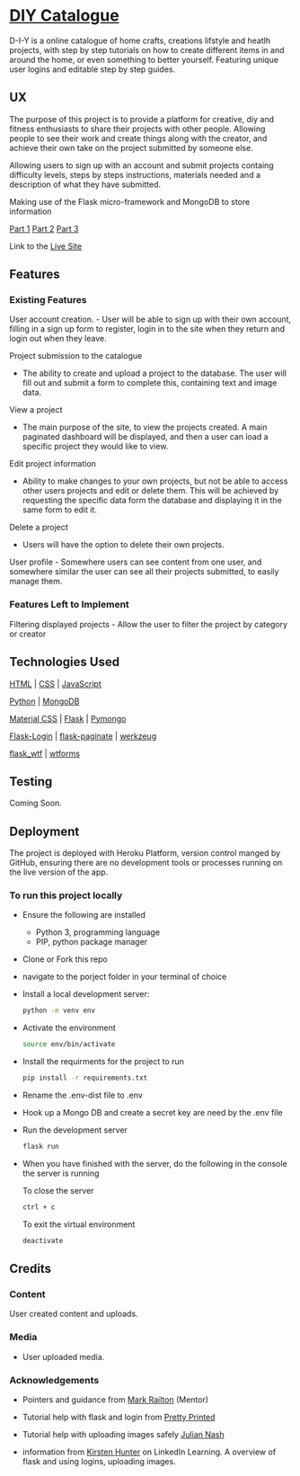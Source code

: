 # [DIY Catalogue](http://d-i-y.herokuapp.com/)


D-I-Y is a online catalogue of home crafts, creations lifstyle and heatlh projects, with step by step tutorials on how to create different items in and around the home, or even something to better yourself.
Featuring unique user logins and editable step by step guides.

## UX

The purpose of this project is to provide a platform for creative, diy and fitness enthusiasts to share their projects with other people. Allowing people to see their work and create things along with the creator, and achieve their own take on the project submitted by someone else.

Allowing users to sign up with an account and submit projects containg difficulty levels, steps by steps instructions, materials needed and a description of what they  have submitted.

Making use of the Flask micro-framework and MongoDB to store information

[Part 1](doc/part1.jpg)
[Part 2](doc/part2.jpg)
[Part 3](doc/part3.jpg)

Link to the [Live Site](http://d-i-y.herokuapp.com/)

## Features

### Existing Features

User account creation.
    - User will be able to sign up with their own account, filling in a sign up form to register, login in to the site when they return and login out when they leave.

Project submission to the catalogue

- The ability to create and upload a project to the database. The user will fill out and submit a form to complete this, containing text and image data.

View a project

- The main purpose of the site, to view the projects created. A main paginated dashboard will be displayed, and then a user can load a specific project they would like to view.

Edit project information

- Ability to make changes to your own projects, but not be able to access other users projects and edit or delete them. This will be achieved by requesting the specific data form the database and displaying it in the same form to edit it.

Delete a project

- Users will have the option to delete their own projects.

User profile
    - Somewhere users can see content from one user, and somewhere similar the user can see all their projects submitted, to easily manage them.

### Features Left to Implement

Filtering displayed projects
    - Allow the user to filter the project by category or creator

## Technologies Used

[HTML](https://developer.mozilla.org/en-US/docs/Web/HTML) | [CSS](https://developer.mozilla.org/en-US/docs/Web/CSS) | [JavaScript](https://developer.mozilla.org/en-US/docs/Web/JavaScript)

[Python](https://www.python.org/) | [MongoDB](https://www.mongodb.com/)

[Material CSS](https://materializecss.com/) | [Flask](https://flask.palletsprojects.com/en/1.0.x/) | [Pymongo](https://api.mongodb.com/python/current/)

[Flask-Login](https://flask-login.readthedocs.io/en/latest/) | [flask-paginate](https://pythonhosted.org/Flask-paginate/) | [werkzeug](https://palletsprojects.com/p/werkzeug/)

[flask_wtf](https://flask-wtf.readthedocs.io/en/stable/) | [wtforms](https://wtforms.readthedocs.io/en/stable/)

## Testing

Coming Soon.

## Deployment

The project is deployed with Heroku Platform, version control manged by GitHub, ensuring there are no development tools or processes running on the live version of the app.

### To run this project locally

- Ensure the following are installed

  - Python 3, programming language
  - PIP, python package manager

- Clone or Fork this repo

- navigate to the porject folder in your terminal of choice

- Install a local development server:

  ```bash
  python -m venv env
  ```

- Activate the environment

  ```bash
  source env/bin/activate
  ```

- Install the requirments for the project to run

  ```bash
  pip install -r requirements.txt
  ```

- Rename the .env-dist file to .env

- Hook up a Mongo DB and create a secret key are need by the .env file

- Run the development server

  ```bash
  flask run
  ```

- When you have finished with the server, do the following in the console the server is running

    To close the server

  ```bash
  ctrl + c
  ```

  To exit the virtual environment

  ```bash
  deactivate
  ```

## Credits

### Content

User created content and uploads.

### Media

- User uploaded media.

### Acknowledgements

- Pointers and guidance from [Mark Railton](https://www.markrailton.com/) (Mentor)

- Tutorial help with flask and login from [Pretty Printed](https://www.youtube.com/channel/UC-QDfvrRIDB6F0bIO4I4HkQ)

- Tutorial help with uploading images safely [Julian Nash](https://www.youtube.com/channel/UC5_oFcBFlawLcFCBmU7oNZA)

- information from [Kirsten Hunter](https://www.youtube.com/channel/UC-QDfvrRIDB6F0bIO4I4HkQ) on LinkedIn Learning. A overview of flask and using logins, uploading images.
